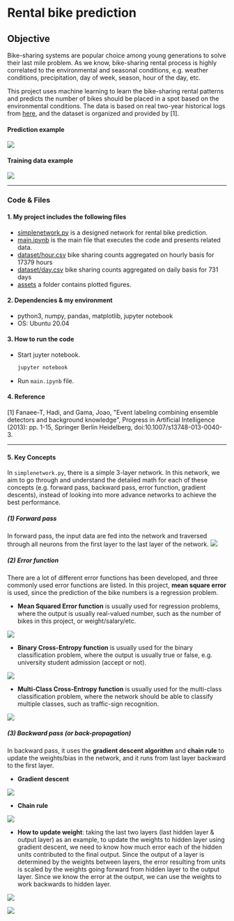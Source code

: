 # **Rental bike prediction**

## Objective

Bike-sharing systems are popular choice among young generations to solve their last mile problem.
As we know, bike-sharing rental process is highly correlated to the environmental and seasonal conditions, e.g. weather conditions,
precipitation, day of week, season, hour of the day, etc.

This project uses machine learning to learn the bike-sharing rental patterns
and predicts the number of bikes should be placed in a spot based on the environmental conditions. The data is based
on real two-year historical logs from [here](http://capitalbikeshare.com/system-data), and the dataset is organized and provided by [1].


#### **Prediction example**
![][image2]

#### **Training data example**
![][image1]

---

### Code & Files

#### 1. My project includes the following files
* [simplenetwork.py](simplenetwork.py) is a designed network for rental bike prediction.
* [main.ipynb](main.ipynb) is the main file that executes the code and presents related data.
* [dataset/hour.csv](dataset/hour.csv) bike sharing counts aggregated on hourly basis for 17379 hours
* [dataset/day.csv](dataset/day.csv) bike sharing counts aggregated on daily basis for 731 days
* [assets](assets) a folder contains plotted figures.

#### 2. Dependencies & my environment

* python3, numpy, pandas, matplotlib, jupyter notebook
* OS: Ubuntu 20.04

#### 3. How to run the code

* Start juyter notebook.

	```sh
	jupyter notebook
	```

* Run `main.ipynb` file.

#### 4. Reference

[1] Fanaee-T, Hadi, and Gama, Joao, "Event labeling combining ensemble detectors and background knowledge", Progress in Artificial Intelligence (2013): pp. 1-15, Springer Berlin Heidelberg, doi:10.1007/s13748-013-0040-3.


[//]: # (Image References)
[image1]: ./assets/data.png
[image2]: ./assets/prediction.png
[forward]: ./assets/forward.jpg
[error_MSE]: ./assets/error_MSE.jpg
[gradient_descent]: ./assets/gradient_descent.JPG
[cross_entropy]: ./assets/cross_entropy.JPG
[mult_class_cross_entropy]: ./assets/m_class.JPG
[chain_rule]: ./assets/chain_rule.jpg
[error_term]: ./assets/error_term.jpg
[backprog_algo]: ./assets/backprog_algo.jpg

----

#### 5. Key Concepts

In `simplenetwork.py`, there is a simple 3-layer network. In this network, we aim to go through and understand the detailed
math for each of these concepts (e.g. forward pass, backward pass, error function, gradient descents), instead of looking into more advance networks to achieve the best performance.

##### (1) Forward pass

In forward pass, the input data are fed into the network and traversed
through all neurons from the first layer to the last layer of the network.
![][forward]

##### (2) Error function

There are a lot of different error functions has been developed, and three commonly used error functions are listed. In this project, **mean square error** is used, since the prediction of the bike numbers is a regression problem.

* **Mean Squared Error function** is usually used for regression problems, where the output is usually real-valued number, such as
the number of bikes in this project, or weight/salary/etc.

![][error_MSE]

* **Binary Cross-Entropy function** is usually used for the binary classification problem, where the output is usually true or false,
e.g. university student admission (accept or not).

![][cross_entropy]

* **Multi-Class Cross-Entropy function** is usually used for the multi-class classification problem, where the network should be able to classify
multiple classes, such as traffic-sign recognition.

![][mult_class_cross_entropy]

##### (3) Backward pass (or back-propagation)

In backward pass, it uses the **gradient descent algorithm** and **chain rule** to update the
weights/bias in the network, and it runs from last layer backward to the first layer.

* **Gradient descent**

![][gradient_descent]

* **Chain rule**

![][chain_rule]

* **How to update weight**:
taking the last two layers (last hidden layer & output layer) as an example, to update the weights to hidden layer using gradient descent, we need to know how much error each of the hidden units contributed to the final output. Since the output of a layer is determined by the weights between layers, the error resulting from units is scaled by the weights going forward from hidden layer to the output layer. Since we know the error at the output, we can use the weights to work backwards to hidden layer.

![][error_term]

![][backprog_algo]

